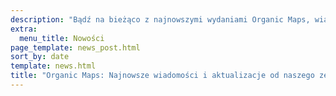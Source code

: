 ```yaml
---
description: "Bądź na bieżąco z najnowszymi wydaniami Organic Maps, wiadomościami i aktualizacjami od naszego zespołu"
extra:
  menu_title: Nowości
page_template: news_post.html
sort_by: date
template: news.html
title: "Organic Maps: Najnowsze wiadomości i aktualizacje od naszego zespołu"
---
```

